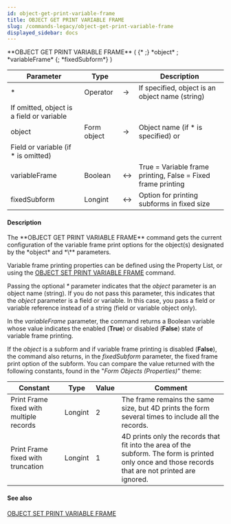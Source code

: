 ```yaml
---
id: object-get-print-variable-frame
title: OBJECT GET PRINT VARIABLE FRAME
slug: /commands-legacy/object-get-print-variable-frame
displayed_sidebar: docs
---
```


<!--REF #_command_.OBJECT GET PRINT VARIABLE FRAME.Syntax-->**OBJECT GET PRINT VARIABLE FRAME** ( {* ;} *object* ; *variableFrame* {; *fixedSubform*} )<!-- END REF-->
<!--REF #_command_.OBJECT GET PRINT VARIABLE FRAME.Params-->
| Parameter | Type |  | Description |
| --- | --- | --- | --- |
| * | Operator | &rarr; | If specified, object is an object name (string)
If omitted, object is a field or variable |
| object | Form object | &rarr; | Object name (if * is specified) or
Field or variable (if * is omitted) |
| variableFrame | Boolean | <&rarr; | True = Variable frame printing, False = Fixed frame printing |
| fixedSubform | Longint | <&rarr; | Option for printing subforms in fixed size |

<!-- END REF-->

#### Description 

<!--REF #_command_.OBJECT GET PRINT VARIABLE FRAME.Summary-->The **OBJECT GET PRINT VARIABLE FRAME** command gets the current configuration of the variable frame print options for the object(s) designated by the *object* and *\** parameters.<!-- END REF--> 

Variable frame printing properties can be defined using the Property List, or using the [OBJECT SET PRINT VARIABLE FRAME](object-set-print-variable-frame.md) command.

Passing the optional *\** parameter indicates that the *object* parameter is an object name (string). If you do not pass this parameter, this indicates that the *object* parameter is a field or variable. In this case, you pass a field or variable reference instead of a string (field or variable object only).

In the *variableFrame* parameter, the command returns a Boolean variable whose value indicates the enabled (**True**) or disabled (**False**) state of variable frame printing.

If the *object* is a subform and if variable frame printing is disabled (**False**), the command also returns, in the *fixedSubform* parameter, the fixed frame print option of the subform. You can compare the value returned with the following constants, found in the "*Form Objects (Properties)*" theme:

| Constant                                | Type    | Value | Comment                                                                                                                                             |
| --------------------------------------- | ------- | ----- | --------------------------------------------------------------------------------------------------------------------------------------------------- |
| Print Frame fixed with multiple records | Longint | 2     | The frame remains the same size, but 4D prints the form several times to include all the records.<br/>                                      |
| Print Frame fixed with truncation       | Longint | 1     | 4D prints only the records that fit into the area of the subform. The form is printed only once and those records that are not printed are ignored. |

#### See also 

[OBJECT SET PRINT VARIABLE FRAME](object-set-print-variable-frame.md)  